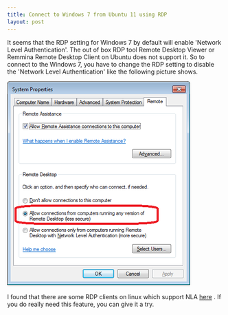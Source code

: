 ```yaml
---
title: Connect to Windows 7 from Ubuntu 11 using RDP
layout: post
---
```


It seems that the RDP setting for Windows 7 by default will enable 'Network Level Authentication'. The out of box RDP tool Remote Desktop Viewer or Remmina Remote Desktop Client on Ubuntu does not support it. So to connect to the Windows 7, you have to change the RDP setting to disable the 'Network Level Authentication' like the following picture shows.

![Windows 7 RDP](/images/posts/Win7_RDP.png)

I found that there are some RDP clients on linux which support NLA [here](http://serverfault.com/questions/155629/remote-desktop-from-linux-to-computer-that-requires-network-level-authentication) . If you do really need this feature, you can give it a try.


